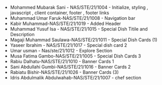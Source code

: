 - Mohammed Mubarak Sani - NAS/STE/21/1004 - Initialize, styling , javascript , client container, footer , footer links
- Muhammad Umar Faruk-NAS/STE/21/1008 - Navigation bar
- Kabir Muhammad-NAS/STE/21/1019 - Added Header
- Muhammad Yusuf Isa - NAS/STE/21/1015 - Special Dish Titile and Description
- Magaji Muhammad Saulawa-NAS/STE/21/1011 - Special Dish Cards (1)
- Yaseer Ibrahim - NAS/STE/21/1017 - Special dish card 2
- Umar usman - Nas/ste/21/1012 - Explore Section
- Musa Fatima Gambo-NAS/STE/21/1005  - Special Dish Cards 3
- Rabiu Dalhatu-NAS/STE/21/1010  - Banner Cards 1
- Sani Abdullahi Gumbi-NAS/STE/21/1016 - Banner Cards 2
-  Rabiatu Bishir-NAS/STE/21/1026	- Banner Cards (3)
-  Idris Abdulmalik Abdulwahab-NAS/STE/21/1007 - chef section 
